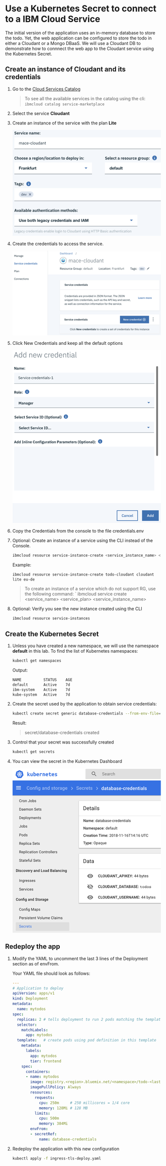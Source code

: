 # Use a Kubernetes Secret to connect to a IBM Cloud Service

The initial version of the application uses an in-memory database to store the todo. Yet, the web application can be configured to store the todo in either a Cloudant or a Mongo DBaaS.
We will use a Cloudant DB to demonstrate how to connnect the web app to the  Cloudant service using the Kubernetes Secret.

## Create an instance of Cloudant and its credentials

1. Go to the [Cloud Services Catalog](https://cloud.ibm.com/catalog) 

    > To see all the available services in the catalog using the cli:
    `ibmcloud catalog service-marketplace`

1. Select the service **Cloudant**

1. Create an instance of the service with the plan **Lite**

    ![](./images/cloudant-create.png)

1. Create the credentials to access the service.

    ![](./images/cloudant-credentials.png)

1. Click New Credentials and keep all the default options

    ![](./images/cloudant-credentials2.png)

1. Copy the Credentials from the console to the file credentials.env

1. Optional: Create an instance of a service using the CLI instead of the Console.
    ```sh
    ibmcloud resource service-instance-create <service_instance_name> <service_name> <service_plan_name> <location>
    ```
    Example:
    ```
    ibmcloud resource service-instance-create todo-cloudant cloudant lite eu-de
    ```

    > To create an instance of a service which do not support RG, use the following command: `
    ibmcloud service create <service_name> <service_plan> <service_instance_name>


1. Optional: Verify you see the new instance created using the CLI
    ```sh
    ibmcloud resource service-instances
    ```

## Create the Kubernetes Secret

1. Unless you have created a new namespace, we will use the namespace **default** in this lab. To find the list of Kubernetes namespaces:
    ```sh
    kubectl get namespaces
    ```
    Output:
    ```
    NAME          STATUS    AGE
    default       Active    7d
    ibm-system    Active    7d
    kube-system   Active    7d
    ```

1. Create the secret used by the application to obtain service credentials:

    ```sh
    kubectl create secret generic database-credentials --from-env-file=/path/to/credentials.env
    ```
    Result:
    > secret/database-credentials created

1. Control that your secret was successfully created
    ```sh
    kubectl get secrets
    ```

1. You can view the secret in the Kubernetes Dashboard

    ![](./images/k8s-secret.png)


## Redeploy the app

1. Modify the YAML to uncomment the last 3 lines of the Deployment section as of envFrom.

    Your YAML file should look as follows:
    ```yaml
    ---
    # Application to deploy
    apiVersion: apps/v1
    kind: Deployment
    metadata:
      name: mytodos
    spec:
      replicas: 2 # tells deployment to run 2 pods matching the template
      selector:
        matchLabels:
          app: mytodos
      template:   # create pods using pod definition in this template
        metadata:
          labels:
            app: mytodos
            tier: frontend
        spec:
          containers:
          - name: mytodos
            image: registry.<region>.bluemix.net/<namespace>/todo-<lastname>:1.0
            imagePullPolicy: Always
            resources:
              requests:
                cpu: 250m     # 250 millicores = 1/4 core
                memory: 128Mi # 128 MB
              limits:
                cpu: 500m
                memory: 384Mi
            envFrom:
            - secretRef:
                name: database-credentials
    ```

1. Redeploy the application with this new configuration
    ```sh
    kubectl apply -f ingress-tls-deploy.yaml
    ```
